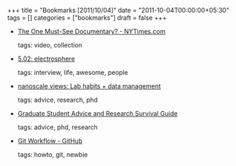 +++
title = "Bookmarks [2011/10/04]"
date = "2011-10-04T00:00:00+05:30"
tags = []
categories = ["bookmarks"]
draft = false
+++

-   [The One Must-See Documentary? - NYTimes.com](http://artsbeat.blogs.nytimes.com/2011/08/29/the-one-must-see-documentary/)

    tags: video, collection

-   [5.02: electrosphere](http://www.wired.com/wired/archive/5.02/esgutenberg_pr.html)

    tags: interview, life, awesome, people

-   [nanoscale views: Lab habits + data management](http://nanoscale.blogspot.com/2011/09/lab-habits-data-management.html)

    tags: advice, research, phd

-   [Graduate Student Advice and Research Survival Guide](http://www.math.waikato.ac.nz/~seano/grad-school-advice.html)

    tags: advice, phd, research

-   [Git Workflow - GitHub](https://github.com/diaspora/diaspora/wiki/Git-Workflow)

    tags: howto, git, newbie

